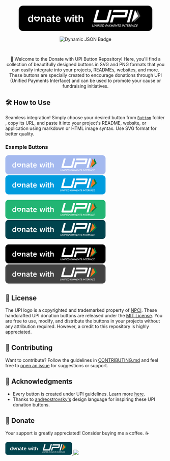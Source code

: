 <p align="center">
  <img src="https://github.com/TakiShiwa/donate-with-upi/blob/main/Button/SVG/UPI-black-02.svg" height="80" alt="Donate with UPI" />
</p>

<p align="center">
<img alt="Dynamic JSON Badge" src="https://img.shields.io/badge/dynamic/json?url=https%3A%2F%2Fraw.githubusercontent.com%2FTakiShiwa%2Fdonate-with-upi%2Fmain%2Ffile_count.json&query=%24.file_count&style=for-the-badge&label=No.%20of%20Buttons&labelColor=24273a&color=c6a0f6">
</p>
  
&nbsp;
  
<p align="center">
🙏
Welcome to the Donate with UPI Button Repository! Here, you'll find a collection of beautifully designed buttons in SVG and PNG formats that you can easily integrate into your projects, READMEs, websites, and more. These buttons are specially created to encourage donations through UPI (Unified Payments Interface) and can be used to promote your cause or fundraising initiatives.
</p>

## 🛠️ How to Use 

Seamless integration! Simply choose your desired button from [`Button`](https://github.com/TakiShiwa/donate-with-upi/edit/main/Button) folder , copy its URL, and paste it into your project's README, website, or application using markdown or HTML image syntax. Use SVG format for better quality.

### Example Buttons
<p align="center:">
  <img src="https://github.com/TakiShiwa/donate-with-upi/blob/main/Button/SVG/UPI-light-blue-01.svg" height="60" alt="Button Preview" />
  <img src="https://github.com/TakiShiwa/donate-with-upi/blob/main/Button/SVG/UPI-blue-01.svg" height="60" alt="Button Preview" />
  </p>
<p align="center:">
  <img src="https://github.com/TakiShiwa/donate-with-upi/blob/main/Button/SVG/UPI-green-01.svg" height="60" alt="Button Preview" />
  <img src="https://github.com/TakiShiwa/donate-with-upi/blob/main/Button/SVG/UPI-teal-01.svg" height="60" alt="Button Preview" />
  </p>
<p align="center:">
  <img src="https://github.com/TakiShiwa/donate-with-upi/blob/main/Button/SVG/UPI-black-01.svg" height="60" alt="Button Preview" />
  <img src="https://github.com/TakiShiwa/donate-with-upi/blob/main/Button/SVG/UPI-grey-01.svg" height="60" alt="Button Preview" />
</p>

## 📝 License 

The UPI logo is a copyrighted and trademarked property of [NPCI](https://www.npci.org.in/). These handcrafted UPI donation buttons are released under the [MIT License](LICENSE). You are free to use, modify, and distribute the buttons in your projects without any attribution required. However, a credit to this repository is highly appreciated.

## 🤝 Contributing 

Want to contribute? Follow the guidelines in [CONTRIBUTING.md](CONTRIBUTING.md) and feel free to [open an issue](https://github.com/TakiShiwa/donate-with-upi/issues) for suggestions or support. 

## 🙏 Acknowledgments 

- Every button is created under UPI guidelines. Learn more [here](https://www.bhimupi.org.in/sites/default/files/BHIM%20UPI%20Guidelines.pdf).
- Thanks to [andreostrovsky's](https://github.com/andreostrovsky/donate-with-paypal/tree/master) design language for inspiring these UPI donation buttons.

## 💖 Donate 

Your support is greatly appreciated! Consider buying me a coffee. ☕

<a href="https://github.com/TakiShiwa/Themes/assets/137756384/02a87419-84ec-4ea8-a910-20f92e19259a">
  <img src="https://github.com/TakiShiwa/donate-with-upi/blob/main/Button/SVG/UPI-teal-01.svg" height="40">
</a>
<a href="https://paypal.me/TakiShiwa/"><img src="https://github.com/andreostrovsky/donate-with-paypal/blob/master/blue.svg" height="40"></a> 
